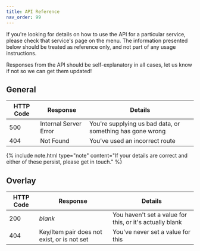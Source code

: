 ```yaml
---
title: API Reference
nav_order: 99
---
```


If you're looking for details on how to use the API for a particular service, please check that service's page on the menu. The information presented below should be treated as reference only, and not part of any usage instructions.

Responses from the API should be self-explanatory in all cases, let us know if not so we can get them updated!

## General

| HTTP Code | Response              | Details                                                   |
| --------- | --------------------- | --------------------------------------------------------- |
| 500       | Internal Server Error | You're supplying us bad data, or something has gone wrong |
| 404       | Not Found             | You've used an incorrect route                            |

{% include note.html type="note" content="If your details are correct and either of these persist, please get in touch." %}

## Overlay

| HTTP Code | Response                                    | Details                                                  |
| --------- | ------------------------------------------- | -------------------------------------------------------- |
| 200       | _blank_                                     | You haven't set a value for this, or it's actually blank |
| 404       | Key/Item pair does not exist, or is not set | You've never set a value for this                        |
